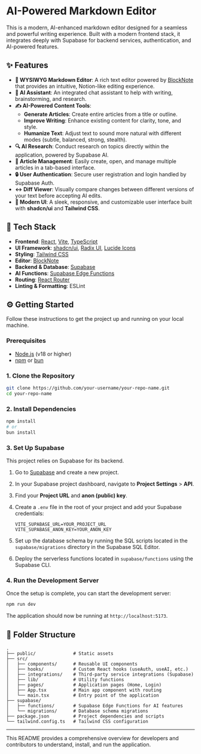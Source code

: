 # AI-Powered Markdown Editor

This is a modern, AI-enhanced markdown editor designed for a seamless and powerful writing experience. Built with a modern frontend stack, it integrates deeply with Supabase for backend services, authentication, and AI-powered features.

## ✨ Features

- **📝 WYSIWYG Markdown Editor**: A rich text editor powered by [BlockNote](https://www.blocknotejs.org/) that provides an intuitive, Notion-like editing experience.
- **🤖 AI Assistant**: An integrated chat assistant to help with writing, brainstorming, and research.
- **✍️ AI-Powered Content Tools**:
  - **Generate Articles**: Create entire articles from a title or outline.
  - **Improve Writing**: Enhance existing content for clarity, tone, and style.
  - **Humanize Text**: Adjust text to sound more natural with different modes (subtle, balanced, strong, stealth).
- **🔍 AI Research**: Conduct research on topics directly within the application, powered by Supabase AI.
- **📄 Article Management**: Easily create, open, and manage multiple articles in a tab-based interface.
- **🔒 User Authentication**: Secure user registration and login handled by Supabase Auth.
- **↔️ Diff Viewer**: Visually compare changes between different versions of your text before accepting AI edits.
- **🎨 Modern UI**: A sleek, responsive, and customizable user interface built with **shadcn/ui** and **Tailwind CSS**.

## 🚀 Tech Stack

- **Frontend**: [React](https://react.dev/), [Vite](https://vitejs.dev/), [TypeScript](https://www.typescriptlang.org/)
- **UI Framework**: [shadcn/ui](https://ui.shadcn.com/), [Radix UI](https://www.radix-ui.com/), [Lucide Icons](https://lucide.dev/)
- **Styling**: [Tailwind CSS](https://tailwindcss.com/)
- **Editor**: [BlockNote](https://www.blocknotejs.org/)
- **Backend & Database**: [Supabase](https://supabase.com/)
- **AI Functions**: [Supabase Edge Functions](https://supabase.com/docs/functions)
- **Routing**: [React Router](https://reactrouter.com/)
- **Linting & Formatting**: ESLint

## ⚙️ Getting Started

Follow these instructions to get the project up and running on your local machine.

### Prerequisites

- [Node.js](https://nodejs.org/) (v18 or higher)
- [npm](https://www.npmjs.com/) or [bun](https://bun.sh/)

### 1. Clone the Repository

```bash
git clone https://github.com/your-username/your-repo-name.git
cd your-repo-name
```

### 2. Install Dependencies

```bash
npm install
# or
bun install
```

### 3. Set Up Supabase

This project relies on Supabase for its backend.

1.  Go to [Supabase](https://supabase.com/) and create a new project.
2.  In your Supabase project dashboard, navigate to **Project Settings** > **API**.
3.  Find your **Project URL** and **anon (public) key**.
4.  Create a `.env` file in the root of your project and add your Supabase credentials:

    ```env
    VITE_SUPABASE_URL=YOUR_PROJECT_URL
    VITE_SUPABASE_ANON_KEY=YOUR_ANON_KEY
    ```

5.  Set up the database schema by running the SQL scripts located in the `supabase/migrations` directory in the Supabase SQL Editor.
6.  Deploy the serverless functions located in `supabase/functions` using the Supabase CLI.

### 4. Run the Development Server

Once the setup is complete, you can start the development server:

```bash
npm run dev
```

The application should now be running at `http://localhost:5173`.

## 📂 Folder Structure

```
.
├── public/              # Static assets
├── src/
│   ├── components/      # Reusable UI components
│   ├── hooks/           # Custom React hooks (useAuth, useAI, etc.)
│   ├── integrations/    # Third-party service integrations (Supabase)
│   ├── lib/             # Utility functions
│   ├── pages/           # Application pages (Home, Login)
│   ├── App.tsx          # Main app component with routing
│   └── main.tsx         # Entry point of the application
├── supabase/
│   ├── functions/       # Supabase Edge Functions for AI features
│   └── migrations/      # Database schema migrations
├── package.json         # Project dependencies and scripts
└── tailwind.config.ts   # Tailwind CSS configuration
```

---

This README provides a comprehensive overview for developers and contributors to understand, install, and run the application.

